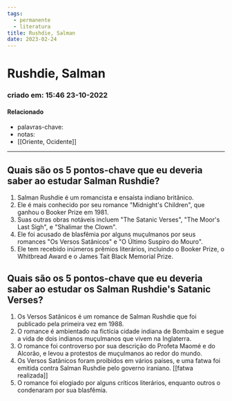 ```yaml
---
tags:
  - permanente
  - literatura
title: Rushdie, Salman
date: 2023-02-24
---
```

# Rushdie, Salman
### criado em: 15:46 23-10-2022

#### Relacionado
- palavras-chave: 
- notas:
- [[Oriente, Ocidente]]
---
## Quais são os 5 pontos-chave que eu deveria saber ao estudar Salman Rushdie?

1. Salman Rushdie é um romancista e ensaísta indiano britânico.
2. Ele é mais conhecido por seu romance "Midnight's Children", que ganhou o Booker Prize em 1981. 
3. Suas outras obras notáveis incluem "The Satanic Verses", "The Moor's Last Sigh", e "Shalimar the Clown".
4. Ele foi acusado de blasfêmia por alguns muçulmanos por seus romances "Os Versos Satânicos" e "O Último Suspiro do Mouro".
5. Ele tem recebido inúmeros prêmios literários, incluindo o Booker Prize, o Whitbread Award e o James Tait Black Memorial Prize.
 
## Quais são os 5 pontos-chave que eu deveria saber ao estudar os Salman Rushdie's Satanic Verses?

1. Os Versos Satânicos é um romance de Salman Rushdie que foi publicado pela primeira vez em 1988. 
2. O romance é ambientado na fictícia cidade indiana de Bombaim e segue a vida de dois indianos muçulmanos que vivem na Inglaterra.
3. O romance foi controverso por sua descrição do Profeta Maomé e do Alcorão, e levou a protestos de muçulmanos ao redor do mundo.
4. Os Versos Satânicos foram proibidos em vários países, e uma fatwa foi emitida contra Salman Rushdie pelo governo iraniano. [[fatwa realizada]]
5. O romance foi elogiado por alguns críticos literários, enquanto outros o condenaram por sua blasfêmia.